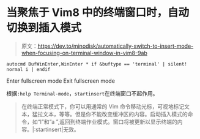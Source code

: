 # 当聚焦于 Vim8 中的终端窗口时，自动切换到插入模式

> 原文：<https://dev.to/minodisk/automatically-switch-to-insert-mode-when-focusing-on-terminal-window-in-vim8-9ab>

```
autocmd BufWinEnter,WinEnter * if &buftype == 'terminal' | silent! normal i | endif 
```

Enter fullscreen mode Exit fullscreen mode

根据`:help Terminal-mode`，`startinsert`在终端窗口不起作用。

> 在终端正常模式下，你可以用通常的 Vim 命令移动光标，可视地标记文本，猛拉文本，等等。但是你不能改变缓冲区的内容。启动插入模式的命令，如“I”和“a ”,返回到终端作业模式。窗口将被更新以显示终端的内容。|:startinsert|无效。